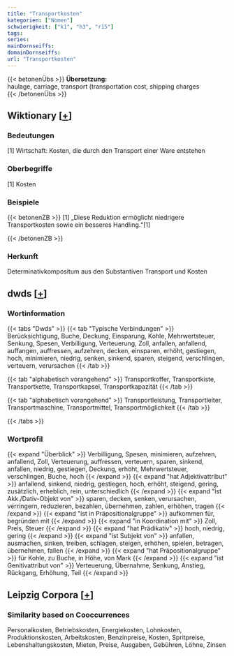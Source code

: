 ```yaml
---
title: "Transportkosten"
kategorien: ["Nomen"]
schwierigkeit: ["k1", "h3", "r15"]
tags:
series:
mainDornseiffs:
domainDornseiffs:
url: "Transportkosten"
---
```


{{< betonenÜbs >}}
**Übersetzung:**  
haulage, carriage, transport (transportation cost, shipping charges  
{{< /betonenÜbs >}}

## Wiktionary [[+](https://de.wiktionary.org/wiki/Transportkosten)]

### Bedeutungen
[1] Wirtschaft: Kosten, die durch den Transport einer Ware entstehen  

### Oberbegriffe
[1] Kosten  

### Beispiele
{{< betonenZB >}}
[1] „Diese Reduktion ermöglicht niedrigere Transportkosten sowie ein besseres Handling.“[1]  

{{< /betonenZB >}}
### Herkunft
Determinativkompositum aus den Substantiven Transport und Kosten  



## dwds [[+](https://www.dwds.de/wb/Transportkosten)]

### Wortinformation
{{< tabs "Dwds" >}}
{{< tab "Typische Verbindungen" >}}
Berücksichtigung, Buche, Deckung, Einsparung, Kohle, Mehrwertsteuer, Senkung, Spesen, Verbilligung, Verteuerung, Zoll, anfallen, anfallend, auffangen, auffressen, aufzehren, decken, einsparen, erhöht, gestiegen, hoch, minimieren, niedrig, senken, sinkend, sparen, steigend, verschlingen, verteuern, verursachen
{{< /tab >}}

{{< tab "alphabetisch vorangehend" >}}
Transportkoffer, Transportkiste, Transportkette, Transportkapsel, Transportkapazität
{{< /tab >}}

{{< tab "alphabetisch vorangehend" >}}
Transportleistung, Transportleiter, Transportmaschine, Transportmittel, Transportmöglichkeit
{{< /tab >}}

{{< /tabs >}}

### Wortprofil
{{< expand "Überblick" >}} Verbilligung, Spesen, minimieren, aufzehren, anfallend, Zoll, Verteuerung, auffressen, verteuern, sparen, sinkend, anfallen, niedrig, gestiegen, Deckung, erhöht, Mehrwertsteuer, verschlingen, Buche, hoch {{< /expand >}}
{{< expand "hat Adjektivattribut" >}} anfallend, sinkend, niedrig, gestiegen, hoch, erhöht, steigend, gering, zusätzlich, erheblich, rein, unterschiedlich {{< /expand >}}
{{< expand "ist Akk./Dativ-Objekt von" >}} sparen, decken, senken, verursachen, verringern, reduzieren, bezahlen, übernehmen, zahlen, erhöhen, tragen {{< /expand >}}
{{< expand "ist in Präpositionalgruppe" >}} aufkommen für, begründen mit {{< /expand >}}
{{< expand "in Koordination mit" >}} Zoll, Preis, Steuer {{< /expand >}}
{{< expand "hat Prädikativ" >}} hoch, niedrig, gering {{< /expand >}}
{{< expand "ist Subjekt von" >}} anfallen, ausmachen, sinken, treiben, schlagen, steigen, erhöhen, spielen, betragen, übernehmen, fallen {{< /expand >}}
{{< expand "hat Präpositionalgruppe" >}} für Kohle, zu Buche, in Höhe, von Mark {{< /expand >}}
{{< expand "ist Genitivattribut von" >}} Verteuerung, Übernahme, Senkung, Anstieg, Rückgang, Erhöhung, Teil {{< /expand >}}

## Leipzig Corpora [[+](https://corpora.uni-leipzig.de/en/res?word=Transportkosten&corpusId=deu_newscrawl-public_2018)]


### Similarity based on Cooccurrences
Personalkosten, Betriebskosten, Energiekosten, Lohnkosten, Produktionskosten, Arbeitskosten, Benzinpreise, Kosten, Spritpreise, Lebenshaltungskosten, Mieten, Preise, Ausgaben, Gebühren, Löhne, Zinsen

